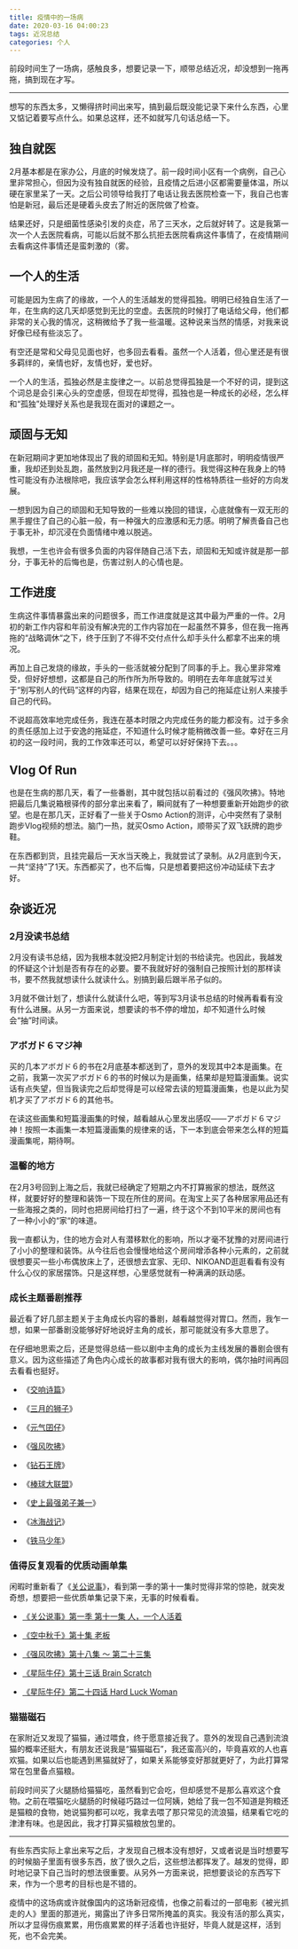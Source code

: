 ```yaml
---
title: 疫情中的一场病
date: 2020-03-16 04:00:23
tags: 近况总结
categories: 个人
---
```


前段时间生了一场病，感触良多，想要记录一下，顺带总结近况，却没想到一拖再拖，搞到现在才写。

<!-- more -->

---

想写的东西太多，又懒得挤时间出来写，搞到最后既没能记录下来什么东西，心里又惦记着要写点什么。如果总这样，还不如就写几句话总结一下。

## 独自就医

2月基本都是在家办公，月底的时候发烧了。前一段时间小区有一个病例，自己心里非常担心，但因为没有独自就医的经验，且疫情之后进小区都需要量体温，所以硬在家里呆了一天。之后公司领导给我打了电话让我去医院检查一下，我自己也害怕是新冠，最后还是硬着头皮去了附近的医院做了检查。

结果还好，只是细菌性感染引发的炎症，吊了三天水，之后就好转了。这是我第一次一个人去医院看病，可能以后就不那么抗拒去医院看病这件事情了，在疫情期间去看病这件事情还是蛮刺激的（雾。

## 一个人的生活

可能是因为生病了的缘故，一个人的生活越发的觉得孤独。明明已经独自生活了一年，在生病的这几天却感觉到无比的空虚。去医院的时候打了电话给父母，他们都非常的关心我的情况，这稍微给予了我一些温暖。这种说来当然的情感，对我来说好像已经有些淡忘了。

有空还是常和父母见见面也好，也多回去看看。虽然一个人活着，但心里还是有很多羁绊的，亲情也好，友情也好，爱也好。

一个人的生活，孤独必然是主旋律之一。以前总觉得孤独是一个不好的词，提到这个词总是会引来心头的空虚感，但现在却觉得，孤独也是一种成长的必经，怎么样和“孤独”处理好关系也是我现在面对的课题之一。

## 顽固与无知

在新冠期间才更加地体现出了我的顽固和无知。特别是1月底那时，明明疫情很严重，我却还到处乱跑，虽然放到2月我还是一样的德行。我觉得这种在我身上的特性可能没有办法根除吧，我应该学会怎么样利用这样的性格特质往一些好的方向发展。

一想到因为自己的顽固和无知导致的一些难以挽回的错误，心底就像有一双无形的黑手握住了自己的心脏一般，有一种强大的应激感和无力感。明明了解责备自己也于事无补，却沉浸在负面情绪中难以脱逃。

我想，一生也许会有很多负面的内容伴随自己活下去，顽固和无知或许就是那一部分，于事无补的后悔也是，伤害过别人的心情也是。

## 工作进度

生病这件事情暴露出来的问题很多，而工作进度就是这其中最为严重的一件。2月初的新工作内容和年前没有解决完的工作内容加在一起虽然不算多，但在我一拖再拖的“战略调休“之下，终于压到了不得不交付点什么却手头什么都拿不出来的境况。

再加上自己发烧的缘故，手头的一些活就被分配到了同事的手上。我心里非常难受，但好好想想，这都是自己的所作所为所导致的。明明在去年年底就写过关于“别写别人的代码”这样的内容，结果在现在，却因为自己的拖延症让别人来接手自己的代码。

不说超高效率地完成任务，我连在基本时限之内完成任务的能力都没有。过于多余的责任感加上过于安逸的拖延症，不知道什么时候才能稍微改善一些。幸好在三月初的这一段时间，我的工作效率还可以，希望可以好好保持下去。。。

## Vlog Of Run

也是在生病的那几天，看了一些番剧，其中就包括以前看过的《强风吹拂》。特地把最后几集说箱根驿传的部分拿出来看了，瞬间就有了一种想要重新开始跑步的欲望。也是在那几天，正好看了一些关于Osmo Action的测评，心中突然有了录制跑步Vlog视频的想法。脑门一热，就买Osmo Action，顺带买了双飞跃牌的跑步鞋。

在东西都到货，且挂完最后一天水当天晚上，我就尝试了录制。从2月底到今天，一共“坚持”了1天。东西都买了，也不后悔，只是想着要把这份冲动延续下去才好。

## 杂谈近况

### 2月没读书总结

2月没有读书总结，因为我根本就没把2月制定计划的书给读完。也因此，我越发的怀疑这个计划是否有存在的必要。要不我就好好的强制自己按照计划的那样读书，要不然我就想读什么就读什么。别搞到最后跟半吊子似的。

3月就不做计划了，想读什么就读什么吧，等到写3月读书总结的时候再看看有没有什么进展。从另一方面来说，想要读的书不停的增加，却不知道什么时候会“抽”时间读。

### アボガド６マジ神

买的几本アボガド６的书在2月底基本都送到了，意外的发现其中2本是画集。在之前，我第一次买アボガド６的书的时候以为是画集，结果却是短篇漫画集。说实话有点失望，但当我读完之后却觉得是可以经常去读的短篇漫画集，也是以此为契机才买了アボガド６的其他书。

在读这些画集和短篇漫画集的时候，越看越从心里发出感叹——アボガド６マジ神！按照一本画集一本短篇漫画集的规律来的话，下一本到底会带来怎么样的短篇漫画集呢，期待啊。

### 温馨的地方

在2月3号回到上海之后，我就已经确定了短期之内不打算搬家的想法，既然这样，就要好好的整理和装饰一下现在所住的房间。在淘宝上买了各种居家用品还有一些海报之类的，同时也把房间给打扫了一遍，终于这个不到10平米的房间也有了一种小小的“家“的味道。

我一直都认为，住的地方会对人有潜移默化的影响，所以才毫不犹豫的对房间进行了小小的整理和装饰。从今往后也会慢慢地给这个房间增添各种小元素的，之前就很想要买一些小布偶放床上了，还很想去宜家、无印、NIKOAND逛逛看看有没有什么心仪的家居摆饰。只是这样想，心里感觉就有一种满满的跃动感。

### 成长主题番剧推荐

最近看了好几部主题关于主角成长内容的番剧，越看越觉得对胃口。然而，我乍一想，如果一部番剧没能够好好地说好主角的成长，那可能就没有多大意思了。

在仔细地思索之后，还是觉得总结一些以剧中主角的成长为主线发展的番剧会很有意义。因为这些描述了角色内心成长的故事都对我有很大的影响，偶尔抽时间再回去看看也挺好。

* 《[交响诗篇](https://www.bilibili.com/bangumi/media/md790)》

* 《[三月的狮子](https://www.bilibili.com/bangumi/media/md5523)》

* 《[元气囝仔](https://www.bilibili.com/bangumi/media/md4070)》

* 《[强风吹拂](https://www.bilibili.com/bangumi/media/md139352)》

* 《[钻石王牌](https://www.bilibili.com/bangumi/media/md4375)》

* 《[棒球大联盟](http://bilibili.com/video/BV1Sb411k7fF)》

* 《[史上最强弟子兼一](https://www.bilibili.com/bangumi/media/md1728)》

* 《[冰海战记](https://www.bilibili.com/bangumi/media/md28220475)》

* 《[铁马少年](https://v.youku.com/v_show/id_XNDk4NzQzOTQw)》

### 值得反复观看的优质动画单集

闲暇时重新看了《[关公说事](https://www.bilibili.com/bangumi/media/md1530)》，看到第一季的第十一集时觉得非常的惊艳，就突发奇想，想要把一些优质单集记录下来，无事的时候看看。

* [《关公说事》第一季 第十一集 人，一个人活着](https://www.bilibili.com/bangumi/play/ep28665)

* [《空中秋千》第十集 老板](https://www.bilibili.com/bangumi/play/ep21207)

* [《强风吹拂》第十八集 ～ 第二十三集](https://www.bilibili.com/bangumi/play/ep250602)

* [《星际牛仔》第十三话 Brain Scratch](https://www.bilibili.com/video/BV1Us411X7pH?p=23)

* [《星际牛仔》第二十四话 Hard Luck Woman](https://www.bilibili.com/video/BV1Us411X7pH?p=24)

### 猫猫磁石

在家附近又发现了猫猫，通过喂食，终于愿意接近我了。意外的发现自己遇到流浪猫的概率还挺大，有朋友还说我是“猫猫磁石”，我还蛮高兴的，毕竟喜欢的人也喜欢猫。如果以后也能遇到黑猫就好了，如果关系能够变好那就更好了，为此打算常常在包里备点猫粮。

前段时间买了火腿肠给猫猫吃，虽然看到它会吃，但却感觉不是那么喜欢这个食物。之前在喂猫吃火腿肠的时候碰巧路过一位阿姨，她给了我一包不知道是狗粮还是猫粮的食物，她说猫狗都可以吃，我拿去喂了那只常见的流浪猫，结果看它吃的津津有味。也是因此，我才打算买猫粮放包里的。

---

有些东西实际上拿出来写之后，才发现自己根本没有想好，又或者说是当时想要写的时候脑子里面有很多东西，放了很久之后，这些想法都挥发了。越发的觉得，即时地记录下自己当时的想法很重要。从另外一方面来说，把想要谈论的东西写下来，作为一个思考的目标也是不错的。

疫情中的这场病或许就像国内的这场新冠疫情，也像之前看过的一部电影《被光抓走的人》里面的那道光，揭露出了许多日常所掩盖的真实。我没有活的那么真实，所以才显得伤痕累累，用伤痕累累的样子活着也许挺好，毕竟人就是这样，活到死，也不会完美。

